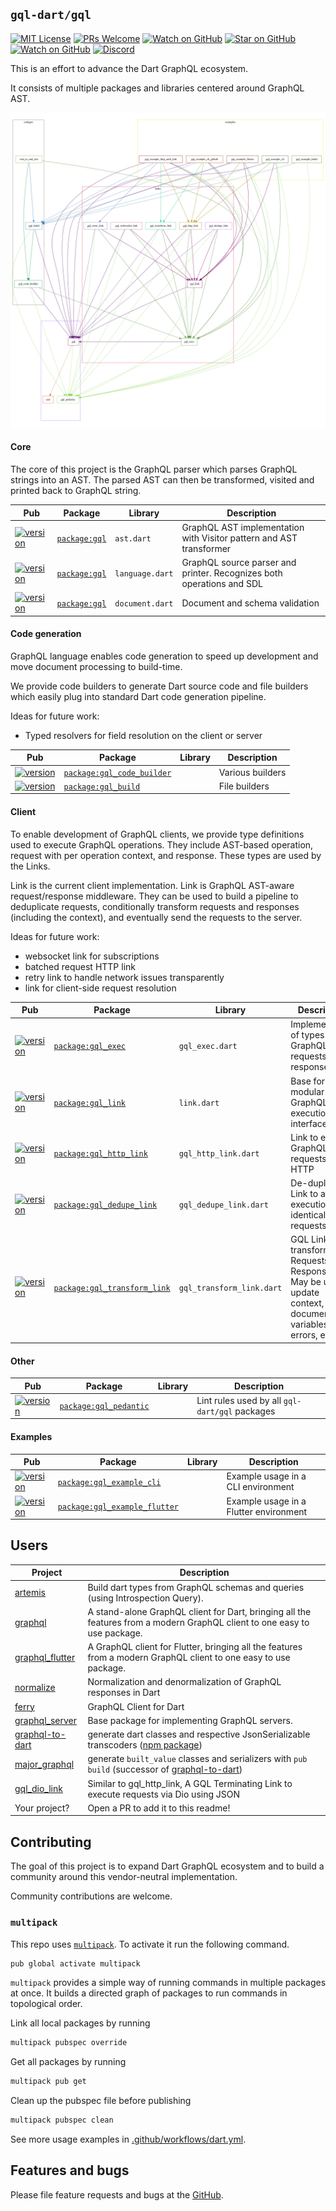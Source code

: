 ## `gql-dart/gql` 

[![MIT License][license-badge]][license-link]
[![PRs Welcome][prs-badge]][prs-link]
[![Watch on GitHub][github-watch-badge]][github-watch-link]
[![Star on GitHub][github-star-badge]][github-star-link]
[![Watch on GitHub][github-forks-badge]][github-forks-link]
[![Discord][discord-badge]][discord-link]

[license-badge]: https://img.shields.io/github/license/gql-dart/gql.svg?style=for-the-badge
[license-link]: https://github.com/gql-dart/gql/blob/master/LICENSE
[prs-badge]: https://img.shields.io/badge/PRs-welcome-brightgreen.svg?style=for-the-badge
[prs-link]: https://github.com/gql-dart/gql/issues

[github-watch-badge]: https://img.shields.io/github/watchers/gql-dart/gql.svg?style=for-the-badge&logo=github&logoColor=ffffff
[github-watch-link]: https://github.com/gql-dart/gql/watchers
[github-star-badge]: https://img.shields.io/github/stars/gql-dart/gql.svg?style=for-the-badge&logo=github&logoColor=ffffff
[github-star-link]: https://github.com/gql-dart/gql/stargazers
[github-forks-badge]: https://img.shields.io/github/forks/gql-dart/gql.svg?style=for-the-badge&logo=github&logoColor=ffffff
[github-forks-link]: https://github.com/gql-dart/gql/network/members

[discord-badge]: https://img.shields.io/discord/559455668810153989.svg?style=for-the-badge&logo=discord&logoColor=ffffff
[discord-link]: https://discord.gg/NryjpVa


This is an effort to advance the Dart GraphQL ecosystem.

It consists of multiple packages and libraries centered around GraphQL AST.

![Packages](docs/gql.svg)

#### Core

The core of this project is the GraphQL parser which parses GraphQL strings into an AST. The parsed AST can then be transformed, visited and printed back to GraphQL string.

| Pub | Package | Library | Description |
|-----|---------|---------|-------------|
| [![version][package:gql:version]][package:gql] | [`package:gql`][package:gql:source] | `ast.dart` | GraphQL AST implementation with Visitor pattern and AST transformer |
| [![version][package:gql:version]][package:gql] | [`package:gql`][package:gql:source] | `language.dart` | GraphQL source parser and printer. Recognizes both operations and SDL |
| [![version][package:gql:version]][package:gql] | [`package:gql`][package:gql:source] | `document.dart` | Document and schema validation |

#### Code generation

GraphQL language enables code generation to speed up development and move document processing to build-time.
  
We provide code builders to generate Dart source code and file builders which easily plug into standard Dart code generation pipeline.

Ideas for future work:
- Typed resolvers for field resolution on the client or server

| Pub | Package | Library | Description |
|-----|---------|---------|-------------|
| [![version][package:gql_code_builder:version]][package:gql_code_builder] | [`package:gql_code_builder`][package:gql_code_builder:source] |  | Various builders |
| [![version][package:gql_build:version]][package:gql_build] | [`package:gql_build`][package:gql_build:source] |  | File builders |

#### Client

To enable development of GraphQL clients, we provide type definitions used to execute GraphQL operations. They include AST-based operation, request with per operation context, and response. These types are used by the Links.

Link is the current client implementation. Link is GraphQL AST-aware request/response middleware. They can be used to build a pipeline to deduplicate requests, conditionally transform requests and responses (including the context), and eventually send the requests to the server.

Ideas for future work:
- websocket link for subscriptions
- batched request HTTP link
- retry link to handle network issues transparently
- link for client-side request resolution 

| Pub | Package | Library | Description |
|-----|---------|---------|-------------|
| [![version][package:gql_exec:version]][package:gql_exec] | [`package:gql_exec`][package:gql_exec:source] | `gql_exec.dart` | Implementation of types for GraphQL requests and responses |
| [![version][package:gql_link:version]][package:gql_link] | [`package:gql_link`][package:gql_link:source] | `link.dart` | Base for modular GraphQL execution interface |
| [![version][package:gql_http_link:version]][package:gql_http_link] | [`package:gql_http_link`][package:gql_http_link:source] | `gql_http_link.dart` | Link to execute GraphQL requests via HTTP |
| [![version][package:gql_dedupe_link:version]][package:gql_dedupe_link] | [`package:gql_dedupe_link`][package:gql_dedupe_link:source] | `gql_dedupe_link.dart` | De-duplicating Link to avoid execution of identical requests |
| [![version][package:gql_transform_link:version]][package:gql_transform_link] | [`package:gql_transform_link`][package:gql_transform_link:source] | `gql_transform_link.dart` | GQL Link to transform Requests and Responses. May be used to update context, document, variables, data, errors, etc. |

#### Other

| Pub | Package | Library | Description |
|-----|---------|---------|-------------|
| [![version][package:gql_pedantic:version]][package:gql_pedantic] | [`package:gql_pedantic`][package:gql_pedantic:source] |  | Lint rules used by all `gql-dart/gql` packages |

#### Examples

| Pub | Package | Library | Description |
|-----|---------|---------|-------------|
| [![version][package:gql_example_cli:version]][package:gql_example_cli] | [`package:gql_example_cli`][package:gql_example_cli:source] |  | Example usage in a CLI environment |
| [![version][package:gql_example_flutter:version]][package:gql_example_flutter] | [`package:gql_example_flutter`][package:gql_example_flutter:source] |  | Example usage in a Flutter environment |


[package:gql:source]: ./gql/README.md
[package:gql]: https://pub.dartlang.org/packages/gql
[package:gql:version]: https://img.shields.io/pub/v/gql.svg?style=flat-square 
[package:gql_exec:source]: ./gql_exec/README.md
[package:gql_exec]: https://pub.dartlang.org/packages/gql_exec
[package:gql_exec:version]: https://img.shields.io/pub/v/gql_exec.svg?style=flat-square 
[package:gql_link:source]: ./gql_link/README.md
[package:gql_link]: https://pub.dartlang.org/packages/gql_link
[package:gql_link:version]: https://img.shields.io/pub/v/gql_link.svg?style=flat-square 
[package:gql_http_link:source]: ./gql_http_link/README.md
[package:gql_http_link]: https://pub.dartlang.org/packages/gql_http_link
[package:gql_http_link:version]: https://img.shields.io/pub/v/gql_http_link.svg?style=flat-square 
[package:gql_code_builder:source]: ./gql_code_builder/README.md
[package:gql_code_builder]: https://pub.dartlang.org/packages/gql_code_builder
[package:gql_code_builder:version]: https://img.shields.io/pub/v/gql_code_builder.svg?style=flat-square 
[package:gql_build:source]: ./gql_build/README.md
[package:gql_build]: https://pub.dartlang.org/packages/gql_build
[package:gql_build:version]: https://img.shields.io/pub/v/gql_build.svg?style=flat-square 
[package:gql_dedupe_link:source]: ./gql_dedupe_link/README.md
[package:gql_dedupe_link]: https://pub.dartlang.org/packages/gql_dedupe_link
[package:gql_transform_link:version]: https://img.shields.io/pub/v/gql_transform_link.svg?style=flat-square 
[package:gql_transform_link:source]: ./gql_transform_link/README.md
[package:gql_transform_link]: https://pub.dartlang.org/packages/gql_transform_link
[package:gql_dedupe_link:version]: https://img.shields.io/pub/v/gql_dedupe_link.svg?style=flat-square 
[package:gql_pedantic:source]: ./gql_pedantic/README.md
[package:gql_pedantic]: https://pub.dartlang.org/packages/gql_pedantic
[package:gql_pedantic:version]: https://img.shields.io/pub/v/gql_pedantic.svg?style=flat-square
[package:gql_example_cli:source]: ./gql_example_cli/README.md
[package:gql_example_cli]: https://pub.dartlang.org/packages/gql_example_cli
[package:gql_example_cli:version]: https://img.shields.io/pub/v/gql_example_cli.svg?style=flat-square 
[package:gql_example_flutter:source]: ./gql_example_flutter/README.md
[package:gql_example_flutter]: https://pub.dartlang.org/packages/gql_example_flutter
[package:gql_example_flutter:version]: https://img.shields.io/pub/v/gql_example_flutter.svg?style=flat-square 


## Users

| Project | Description |
|---------|-------------|
| [artemis][artemis] | Build dart types from GraphQL schemas and queries (using Introspection Query). | 
| [graphql][graphql_flutter] | A stand-alone GraphQL client for Dart, bringing all the features from a modern GraphQL client to one easy to use package. |
| [graphql_flutter][graphql_flutter] | A GraphQL client for Flutter, bringing all the features from a modern GraphQL client to one easy to use package. |
| [normalize][normalize] | Normalization and denormalization of GraphQL responses in Dart |
| [ferry][ferry] | GraphQL Client for Dart |
| [graphql_server][graphql_server]| Base package for implementing GraphQL servers. |
| [graphql-to-dart][graphql-to-dart]| generate dart classes and respective JsonSerializable transcoders ([npm package][graphql-to-dart-npm]) |
| [major_graphql][major_graphql]| generate `built_value` classes and serializers with `pub build` (successor of [graphql-to-dart][graphql-to-dart]) |
| [gql_dio_link] | Similar to gql_http_link, A GQL Terminating Link to execute requests via Dio using JSON | 
| Your project? | Open a PR to add it to this readme! |

[artemis]: https://github.com/comigor/artemis
[graphql_flutter]: https://github.com/zino-app/graphql-flutter
[normalize]: https://github.com/smkhalsa/normalize
[ferry]: https://github.com/gql-dart/ferry
[graphql_server]: https://pub.dev/packages/graphql_server/versions/2.0.0-beta
[graphql-to-dart]: https://github.com/micimize/graphql-to-dart
[graphql-to-dart-npm]: https://www.npmjs.com/package/graphql-to-dart
[major_graphql]: https://github.com/micimize/major
[gql_dio_link]: https://github.com/TarekkMA/gql_dio_link

## Contributing

The goal of this project is to expand Dart GraphQL ecosystem
and to build a community around this vendor-neutral implementation.

Community contributions are welcome.

### `multipack`
This repo uses [`multipack`](https://github.com/gql-dart/multipack). To activate it run the following command.
```bash
pub global activate multipack
```

`multipack` provides a simple way of running commands in multiple packages at once. It builds a directed graph of packages
to run commands in topological order.

Link all local packages by running
```bash
multipack pubspec override
```

Get all packages by running
```bash
multipack pub get
```

Clean up the pubspec file before publishing
```bash
multipack pubspec clean
```

See more usage examples in [.github/workflows/dart.yml](.github/workflows/dart.yml).

## Features and bugs

Please file feature requests and bugs at the [GitHub][tracker].

[tracker]: https://github.com/gql-dart/gql/issues
